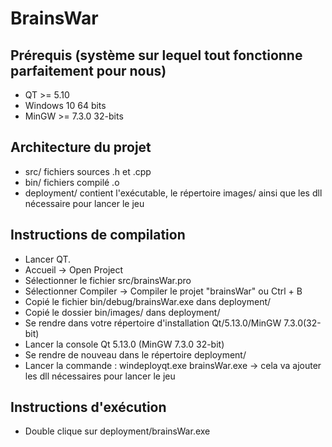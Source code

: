 # BrainsWar

## Prérequis (système sur lequel tout fonctionne parfaitement pour nous)
* QT >= 5.10
* Windows 10 64 bits
* MinGW >= 7.3.0 32-bits 


## Architecture du projet
* src/ fichiers sources .h et .cpp
* bin/ fichiers compilé .o
* deployment/ contient l'exécutable, le répertoire images/ ainsi que les dll nécessaire pour lancer le jeu

## Instructions de compilation
* Lancer  QT.
* Accueil -> Open Project 
* Sélectionner le fichier src/brainsWar.pro
* Sélectionner Compiler -> Compiler le projet "brainsWar" ou Ctrl + B
* Copié le fichier bin/debug/brainsWar.exe dans deployment/
* Copié le dossier bin/images/ dans deployment/
* Se rendre dans votre répertoire d'installation Qt/5.13.0/MinGW 7.3.0(32-bit)
* Lancer la console Qt 5.13.0 (MinGW 7.3.0 32-bit)
* Se rendre de nouveau dans le répertoire deployment/
* Lancer la commande : windeployqt.exe brainsWar.exe -> cela va ajouter les dll nécessaires pour lancer le jeu

## Instructions d'exécution
* Double clique sur deployment/brainsWar.exe

